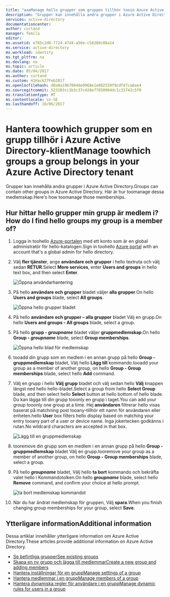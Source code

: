 ```yaml
---
title: "aaaManage hello grupper som gruppen tillhör tooin Azure Active Directory | Microsoft Docs"
description: "Grupper kan innehålla andra grupper i Azure Active Directory. Här är hur toomanage dessa medlemskap."
services: active-directory
documentationcenter: 
author: curtand
manager: femila
editor: 
ms.assetid: e785c2d0-7724-47d4-a56e-c58280c08a14
ms.service: active-directory
ms.workload: identity
ms.tgt_pltfrm: na
ms.devlang: na
ms.topic: article
ms.date: 05/04/2017
ms.author: curtand
ms.custom: H1Hack27Feb2017
ms.openlocfilehash: d0a0a1967084de0968e1e802559f9cdfd7ca6ae4
ms.sourcegitcommit: 523283cc1b3c37c428e77850964dc1c33742c5f0
ms.translationtype: MT
ms.contentlocale: sv-SE
ms.lasthandoff: 10/06/2017
---
```

# <a name="manage-toowhich-groups-a-group-belongs-in-your-azure-active-directory-tenant"></a><span data-ttu-id="29c78-104">Hantera toowhich grupper som en grupp tillhör i Azure Active Directory-klient</span><span class="sxs-lookup"><span data-stu-id="29c78-104">Manage toowhich groups a group belongs in your Azure Active Directory tenant</span></span>
<span data-ttu-id="29c78-105">Grupper kan innehålla andra grupper i Azure Active Directory.</span><span class="sxs-lookup"><span data-stu-id="29c78-105">Groups can contain other groups in Azure Active Directory.</span></span> <span data-ttu-id="29c78-106">Här är hur toomanage dessa medlemskap.</span><span class="sxs-lookup"><span data-stu-id="29c78-106">Here's how toomanage those memberships.</span></span>

## <a name="how-do-i-find-hello-groups-my-group-is-a-member-of"></a><span data-ttu-id="29c78-107">Hur hittar hello grupper min grupp är medlem i?</span><span class="sxs-lookup"><span data-stu-id="29c78-107">How do I find hello groups my group is a member of?</span></span>
1. <span data-ttu-id="29c78-108">Logga in toohello [Azure-portalen](https://portal.azure.com) med ett konto som är en global administratör för hello-katalogen.</span><span class="sxs-lookup"><span data-stu-id="29c78-108">Sign in toohello [Azure portal](https://portal.azure.com) with an account that's a global admin for hello directory.</span></span>
2. <span data-ttu-id="29c78-109">Välj **fler tjänster**, ange **användare och grupper** i hello textruta och välj sedan **RETUR**.</span><span class="sxs-lookup"><span data-stu-id="29c78-109">Select **More services**, enter **Users and groups** in hello text box, and then select **Enter**.</span></span>

   ![Öppna användarhantering](./media/active-directory-groups-membership-azure-portal/search-user-management.png)
3. <span data-ttu-id="29c78-111">På hello **användare och grupper** bladet väljer **alla grupper**.</span><span class="sxs-lookup"><span data-stu-id="29c78-111">On hello **Users and groups** blade, select **All groups**.</span></span>

   ![Öppna hello grupper bladet](./media/active-directory-groups-membership-azure-portal/view-groups-blade.png)
4. <span data-ttu-id="29c78-113">På hello **användare och grupper – alla grupper** bladet Välj en grupp.</span><span class="sxs-lookup"><span data-stu-id="29c78-113">On hello **Users and groups - All groups** blade, select a group.</span></span>
5. <span data-ttu-id="29c78-114">På hello **grupp - *groupname***  bladet väljer **gruppmedlemskap**.</span><span class="sxs-lookup"><span data-stu-id="29c78-114">On hello **Group - *groupname*** blade, select **Group memberships**.</span></span>

   ![Öppna hello blad för medlemskap](./media/active-directory-groups-membership-azure-portal/group-membership-blade.png)
6. <span data-ttu-id="29c78-116">tooadd din grupp som en medlem i en annan grupp på hello **Group - gruppmedlemskap** bladet, Välj hello **Lägg till** kommando.</span><span class="sxs-lookup"><span data-stu-id="29c78-116">tooadd your group as a member of another group, on hello **Group - Group memberships** blade, select hello **Add** command.</span></span>
7. <span data-ttu-id="29c78-117">Välj en grupp i hello **Välj grupp** bladet och välj sedan hello **Välj** knappen längst ned hello hello-bladet.</span><span class="sxs-lookup"><span data-stu-id="29c78-117">Select a group from hello **Select Group** blade, and then select hello **Select** button at hello bottom of hello blade.</span></span> <span data-ttu-id="29c78-118">Du kan lägga till din grupp tooonly en grupp i taget.</span><span class="sxs-lookup"><span data-stu-id="29c78-118">You can add your group tooonly one group at a time.</span></span> <span data-ttu-id="29c78-119">Hej **användaren** filtrerar hello visas baserat på matchning post tooany-tillhör ett namn för användaren eller enheten.</span><span class="sxs-lookup"><span data-stu-id="29c78-119">hello **User** box filters hello display based on matching your entry tooany part of a user or device name.</span></span> <span data-ttu-id="29c78-120">Inga jokertecken godkänns i rutan.</span><span class="sxs-lookup"><span data-stu-id="29c78-120">No wildcard characters are accepted in that box.</span></span>

   ![Lägg till en gruppmedlemskap](./media/active-directory-groups-membership-azure-portal/add-group-membership.png)
8. <span data-ttu-id="29c78-122">tooremove din grupp som en medlem i en annan grupp på hello **Group - gruppmedlemskap** bladet Välj en grupp.</span><span class="sxs-lookup"><span data-stu-id="29c78-122">tooremove your group as a member of another group, on hello **Group - Group memberships** blade, select a group.</span></span>
9. <span data-ttu-id="29c78-123">På hello ***groupname*** bladet, Välj hello **ta bort** kommando och bekräfta valet hello i Kommandotolken.</span><span class="sxs-lookup"><span data-stu-id="29c78-123">On hello ***groupname*** blade, select hello **Remove** command, and confirm your choice at hello prompt.</span></span>

   ![ta bort medlemskap kommandot](./media/active-directory-groups-membership-azure-portal/remove-group-membership.png)
10. <span data-ttu-id="29c78-125">När du har ändrat medlemskap för gruppen, Välj **spara**.</span><span class="sxs-lookup"><span data-stu-id="29c78-125">When you finish changing group memberships for your group, select **Save**.</span></span>

## <a name="additional-information"></a><span data-ttu-id="29c78-126">Ytterligare information</span><span class="sxs-lookup"><span data-stu-id="29c78-126">Additional information</span></span>
<span data-ttu-id="29c78-127">Dessa artiklar innehåller ytterligare information om Azure Active Directory.</span><span class="sxs-lookup"><span data-stu-id="29c78-127">These articles provide additional information on Azure Active Directory.</span></span>

* [<span data-ttu-id="29c78-128">Se befintliga grupper</span><span class="sxs-lookup"><span data-stu-id="29c78-128">See existing groups</span></span>](active-directory-groups-view-azure-portal.md)
* [<span data-ttu-id="29c78-129">Skapa en ny grupp och lägga till medlemmar</span><span class="sxs-lookup"><span data-stu-id="29c78-129">Create a new group and adding members</span></span>](active-directory-groups-create-azure-portal.md)
* [<span data-ttu-id="29c78-130">Hantera inställningar för en grupp</span><span class="sxs-lookup"><span data-stu-id="29c78-130">Manage settings of a group</span></span>](active-directory-groups-settings-azure-portal.md)
* [<span data-ttu-id="29c78-131">Hantera medlemmar i en grupp</span><span class="sxs-lookup"><span data-stu-id="29c78-131">Manage members of a group</span></span>](active-directory-groups-members-azure-portal.md)
* [<span data-ttu-id="29c78-132">Hantera dynamiska regler för användare i en grupp</span><span class="sxs-lookup"><span data-stu-id="29c78-132">Manage dynamic rules for users in a group</span></span>](active-directory-groups-dynamic-membership-azure-portal.md)
